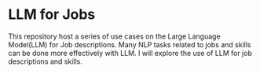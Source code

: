 # LLM for Jobs

This repository host a series of use cases on the Large Language Model(LLM) for Job descriptions.
Many NLP tasks related to jobs and skills can be done more effectively with LLM.
I will explore the use of LLM for job descriptions and skills.
